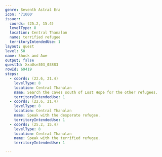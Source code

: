 ```yaml
---
genre: Seventh Astral Era
icon: '71000'
issuer:
  coords: (25.2, 15.4)
  levelType: 8
  location: Central Thanalan
  name: terrified refugee
  territoryIntendedUse: 1
layout: quest
level: 50
name: Shock and Awe
output: false
questId: XxaUse303_03883
rowId: 69419
steps:
  - coords: (22.6, 21.4)
    levelType: 8
    location: Central Thanalan
    name: Search the caves south of Lost Hope for the other refugees.
    territoryIntendedUse: 1
  - coords: (22.6, 21.4)
    levelType: 8
    location: Central Thanalan
    name: Speak with the desperate refugee.
    territoryIntendedUse: 1
  - coords: (25.2, 15.4)
    levelType: 8
    location: Central Thanalan
    name: Speak with the terrified refugee.
    territoryIntendedUse: 1

---
```

